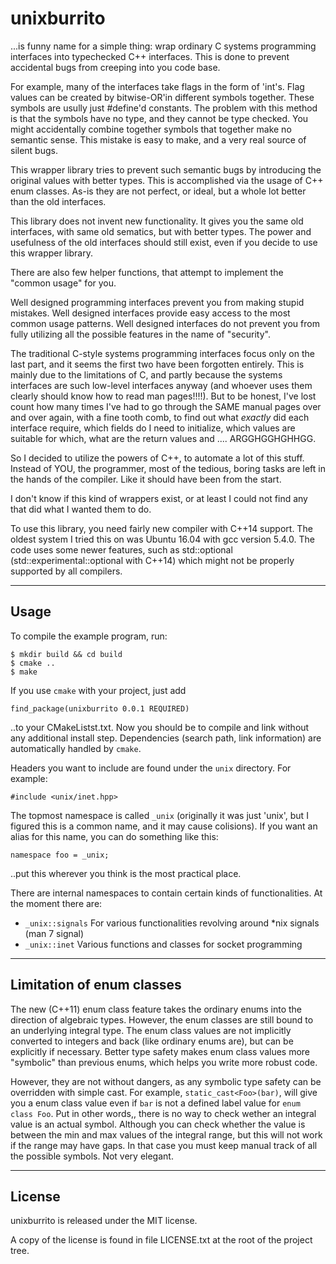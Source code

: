 unixburrito
===========

...is funny name for a simple thing: wrap ordinary C systems programming interfaces into typechecked
C++ interfaces. This is done to prevent accidental bugs from creeping into you code base.

For example, many of the interfaces take flags in the form of 'int's. Flag values can be created
by bitwise-OR'in different symbols together. These symbols are usully just #define'd constants.
The problem with this method is that the symbols have no type, and they cannot be type checked.
You might accidentally combine together symbols that together make no semantic sense. This mistake
is easy to make, and a very real source of silent bugs.

This wrapper library tries to prevent such semantic bugs by introducing the original values with
better types. This is accomplished via the usage of C++ enum classes. As-is they are not perfect,
or ideal, but a whole lot better than the old interfaces.

This library does not invent new functionality. It gives you the same old interfaces, with same
old sematics, but with better types. The power and usefulness of the old interfaces should still
exist, even if you decide to use this wrapper library.

There are also few helper functions, that attempt to implement the "common usage" for you.

Well designed programming interfaces prevent you from making stupid mistakes. Well designed
interfaces provide easy access to the most common usage patterns. Well designed interfaces do not
prevent you from fully utilizing all the possible features in the name of "security".

The traditional C-style systems programming interfaces focus only on the last part, and it seems
the first two have been forgotten entirely. This is mainly due to the limitations of C, and partly
because the systems interfaces are such low-level interfaces anyway (and whoever uses them clearly
should know how to read man pages!!!!). But to be honest, I've lost count how many times I've had
to go through the SAME manual pages over and over again, with a fine tooth comb, to find out what
*exactly* did each interface require, which fields do I need to initialize, which values are
suitable for which, what are the return values and .... ARGGHGGHGHHGG.

So I decided to utilize the powers of C++, to automate a lot of this stuff. Instead of YOU,
the programmer, most of the tedious, boring tasks are left in the hands of the compiler. Like
it should have been from the start.

I don't know if this kind of wrappers exist, or at least I could not find any that did what I
wanted them to do.

To use this library, you need fairly new compiler with C++14 support. The oldest system I
tried this on was Ubuntu 16.04 with gcc version 5.4.0. The code uses some newer features,
such as std::optional (std::experimental::optional with C++14) which might not be properly
supported by all compilers.


---

Usage
------
To compile the example program, run:

    $ mkdir build && cd build
    $ cmake ..
    $ make

If you use `cmake` with your project, just add

    find_package(unixburrito 0.0.1 REQUIRED)

..to your CMakeListst.txt. Now you should be to compile and link without any additional install step.
Dependencies (search path, link information) are automatically handled by `cmake`.

Headers you want to include are found under the `unix` directory. For example:

    #include <unix/inet.hpp>

The topmost namespace is called `_unix` (originally it was just 'unix', but I figured this is
a common name, and it may cause colisions). If you want an alias for this name, you can do
something like this:

    namespace foo = _unix;

..put this wherever you think is the most practical place. 

There are internal namespaces to contain certain kinds of functionalities. At the moment there are:

- `_unix::signals`    For various functionalities revolving around \*nix signals (man 7 signal)
- `_unix::inet`       Various functions and classes for socket programming


---

Limitation of enum classes
---------------------------

The new (C++11) enum class feature takes the ordinary enums into the direction of algebraic types.
However, the enum classes are still bound to an underlying integral type. The enum class values
are not implicitly converted to integers and back (like ordinary enums are), but can be explicitly if necessary.
Better type safety makes enum class values more "symbolic" than previous enums, which helps you write
more robust code.

However, they are not without dangers, as any symbolic type safety can be
overridden with simple cast. For example, `static_cast<Foo>(bar)`, will give you a enum class value
even if `bar` is not a defined label value for `enum class Foo`.  Put in other words,, there is no way to
check wether an integral value is an actual symbol. Although you can check whether the value is between
the min and max values of the integral range, but this will not work if the range may have gaps. In that case you
must keep manual track of all the possible symbols. Not very elegant.

---

License
-------

unixburrito is released under the MIT license.

A copy of the license is found in file LICENSE.txt at the root of the project tree.

